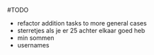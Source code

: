 #TODO
- refactor addition tasks to more general cases
- sterretjes als je er 25 achter elkaar goed heb
- min sommen
- usernames
